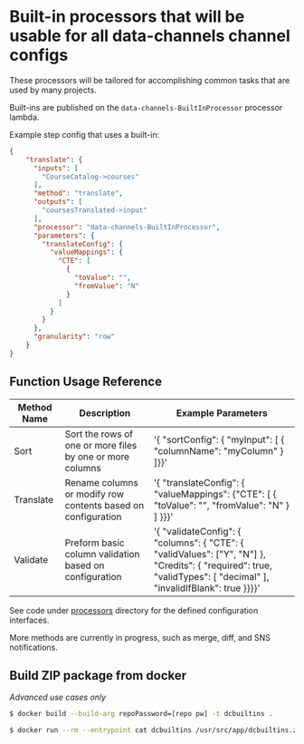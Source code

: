 # Built-in processors that will be usable for all data-channels channel configs

These processors will be tailored for accomplishing common tasks that are used by many projects.

Built-ins are published on the `data-channels-BuiltInProcessor` processor lambda.

Example step config that uses a built-in:

```json
{
    "translate": {
      "inputs": [
        "CourseCatalog->courses"
      ],
      "method": "translate",
      "outputs": [
        "coursesTranslated->input"
      ],
      "processor": "data-channels-BuiltInProcessor",
      "parameters": {
        "translateConfig": {
          "valueMappings": {
            "CTE": [
              {
                "toValue": "",
                "fromValue": "N"
              }
            ]
          }
        }
      },
      "granularity": "row"
    }
}

```

## Function Usage Reference

| Method Name     | Description  | Example Parameters
|-----------------|--------------------------------------------------------------|-------------------------------------------------------------------------------------------------------------------------------------------------------------------------------------------------------------------------------------------------------------------------------------------------------------------------------------------------------------------------------------------------------------------------------------------------------------------------------------------------------------------------------------------------------------------------------------------------------------------------------------------------------------------------------------------------------------------------------------------------------|
| Sort | Sort the rows of one or more files by one or more columns | '{ "sortConfig": { "myInput": [ { "columnName": "myColumn" } ]}}' |
| Translate | Rename columns or modify row contents based on configuration | '{ "translateConfig": { "valueMappings": {"CTE": [ { "toValue": "", "fromValue": "N" } ] }}}' |
| Validate | Preform basic column validation based on configuration | '{ "validateConfig": { "columns": { "CTE": { "validValues": ["Y", "N"] }, "Credits": { "required": true, "validTypes": [ "decimal" ], "invalidIfBlank": true }}}}' |

See code under [processors](src/processors) directory for the defined configuration interfaces.

More methods are currently in progress, such as merge, diff, and SNS notifications.


## Build ZIP package from docker

*Advanced use cases only*

```bash
$ docker build --build-arg repoPassword=[repo pw] -t dcbuiltins .

$ docker run --rm --entrypoint cat dcbuiltins /usr/src/app/dcbuiltins.zip > dcbuiltins.zip

```

